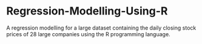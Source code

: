# Regression-Modelling-Using-R
A regression modelling for a large dataset containing the daily closing stock prices of 28 large companies using the R programming language.
